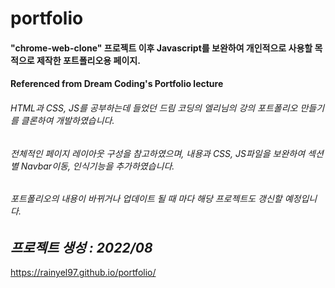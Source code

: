 # portfolio

#### "chrome-web-clone" 프로젝트 이후 Javascript를 보완하여 개인적으로 사용할 목적으로 제작한 포트폴리오용 페이지.
#### Referenced from Dream Coding's Portfolio lecture

###### HTML과 CSS, JS를 공부하는데 들었던 드림 코딩의 엘리님의 강의 포트폴리오 만들기를 클론하여 개발하였습니다.
###### 전체적인 페이지 레이아웃 구성을 참고하였으며, 내용과 CSS, JS파일을 보완하여 섹션별 Navbar이동, 인식기능을 추가하였습니다.
###### 포트폴리오의 내용이 바뀌거나 업데이트 될 때 마다 해당 프로젝트도 갱신할 예정입니다.

___프로젝트 생성 : 2022/08___
---
https://rainyel97.github.io/portfolio/
